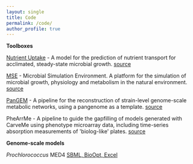 ```yaml
---
layout: single
title: Code
permalink: /code/
author_profile: true
---
```


**Toolboxes**

[Nutrient Uptake](/NutrientUptakeCode/) - A model for the prediction of nutrient transport for acclimated, steady-state microbial growth. [source](https://github.com/jrcasey/NutrientUptake)

[MSE](/MSE/) - Microbial Simulation Environment. A platform for the simulation of microbial growth, physiology and metabolism in the natural environment. [source](https://github.com/jrcasey/mse)

[PanGEM](/PanGEM/) - A pipeline for the reconstruction of strain-level genome-scale metabolic networks, using a pangenome as a template. [source](https://github.com/jrcasey/PanGEM)

PheArrMe - A pipeline to guide the gapfilling of models generated with CarveMe using phenotype microarray data, including time-series absorption measurements of 'biolog-like' plates. [source](https://github.com/jrcasey/PheArrMe)

**Genome-scale models**

*Prochlorococcus* MED4 [SBML, BioOpt, Excel](http://biomet-toolbox.chalmers.se/index.php?page=models)   
